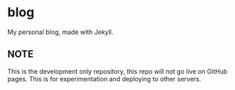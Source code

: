 # blog
My personal blog, made with Jekyll.

## NOTE ##

This is the development only repository, this repo will not go live on GitHub pages. This is for experimentation and deploying to other servers.
